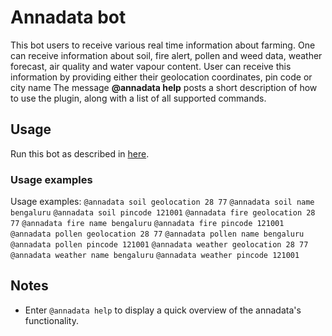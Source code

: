 # Annadata bot

This bot  users to receive various real time information about farming.
One can receive information about soil, fire alert, pollen and weed data, weather forecast, air quality and water vapour content.
User can receive this information by providing either their geolocation coordinates, pin code or city name
The message **@annadata help** posts a short description of how to use
the plugin, along with a list of all supported commands.

## Usage

Run this bot as described in [here](https://zulip.com/api/running-bots#running-a-bot).

### Usage examples

Usage examples:
`@annadata soil geolocation 28 77`
`@annadata soil name bengaluru`
`@annadata soil pincode 121001`
`@annadata fire geolocation 28 77`
`@annadata fire name bengaluru`
`@annadata fire pincode 121001`
`@annadata pollen geolocation 28 77`
`@annadata pollen name bengaluru`
`@annadata pollen pincode 121001`
`@annadata weather geolocation 28 77`
`@annadata weather name bengaluru`
`@annadata weather pincode 121001`

## Notes

* Enter `@annadata help` to display a quick overview of the annadata's functionality.

